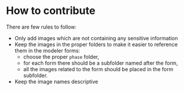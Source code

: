 # How to contribute

There are few rules to follow:

- Only add images which are not containing any sensitive information
- Keep the images in the proper folders to make it easier to reference them in the modeler forms:
  - choose the proper `phase` folder,
  - for each form there should be a subfolder named after the form,
  - all the images related to the form should be placed in the form subfolder.
- Keep the image names descriptive
